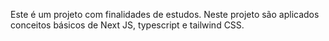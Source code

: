 Este é um projeto com finalidades de estudos. 
Neste projeto são aplicados conceitos básicos de Next JS, typescript e tailwind CSS.
